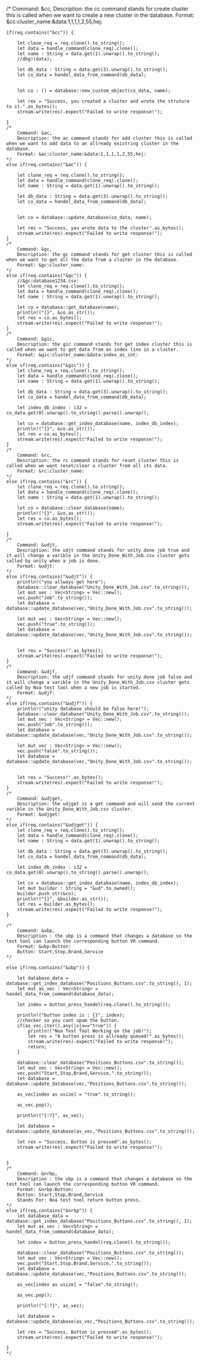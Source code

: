  /*
        Command: &cc,
        Description: the cc command stands for create cluster this is called when we want to create a new cluster in the database.
        Format: &cc:cluster_name:&data:1,1,1,1,2,55,hej:
    
    if(req.contains("&cc")) {
        
        let clone_req = req.clone().to_string();
        let data = handle_command(clone_req).clone();
        let name : String = data.get(1).unwrap().to_string();
        //dbg!(data);

        let db_data : String = data.get(3).unwrap().to_string();
        let co_data = handel_data_from_command(db_data);

    
        let co : () = database::new_custom_object(co_data, name);

        let res = "Success, you created a cluster and wrote the struture to it.".as_bytes();
        stream.write(res).expect("Failed to write response!");

    }
    /*
        Command: &ac,
        Description: the ac command stands for add cluster this is called when we want to add data to an allready existring cluster in the database.
        Format: &ac:cluster_name:&data:1,1,1,1,2,55,hej:
    */
    else if(req.contains("&ac")) {

        let clone_req = req.clone().to_string();
        let data = handle_command(clone_req).clone();
        let name : String = data.get(1).unwrap().to_string();

        let db_data : String = data.get(3).unwrap().to_string();
        let co_data = handel_data_from_command(db_data);

    
        let co = database::update_database(co_data, name);

        let res = "Success, you wrote data to the cluster".as_bytes();
        stream.write(res).expect("Failed to write response!");
    }
    /*
        Command: &gc,
        Description: the gc command stands for get cluster this is called when we want to get all the data from a cluster in the database.
        Format: &gc:cluster_name:
    */
    else if(req.contains("&gc")) {
        //&gc:database1234.csv:
        let clone_req = req.clone().to_string();
        let data = handle_command(clone_req).clone();
        let name : String = data.get(1).unwrap().to_string();
    
        let co = database::get_database(name);
        println!("{}", &co.as_str());
        let res = co.as_bytes();
        stream.write(res).expect("Failed to write response!");
    }
    /*
        Command: &gic,
        Description: the gic command stands for get index cluster this is called when we want to get data from an index line in a cluster.
        Format: &gic:cluster_name:&data:index_as_int:
    */
    else if(req.contains("&gic")) {
        let clone_req = req.clone().to_string();
        let data = handle_command(clone_req).clone();
        let name : String = data.get(1).unwrap().to_string();

        let db_data : String = data.get(3).unwrap().to_string();
        let co_data = handel_data_from_command(db_data);

        let index_db_index : i32 = co_data.get(0).unwrap().to_string().parse().unwrap();
    
        let co = database::get_index_database(name, index_db_index);
        println!("{}", &co.as_str());
        let res = co.as_bytes();
        stream.write(res).expect("Failed to write response!");
    }
    /*
        Command: &rc,
        Description: the rc command stands for reset cluster this is called when we want reset/clear a cluster from all its data.
        Format: &rc:cluster_name:
    */
    else if(req.contains("&rc")) {
        let clone_req = req.clone().to_string();
        let data = handle_command(clone_req).clone();
        let name : String = data.get(1).unwrap().to_string();

        let co = database::clear_database(name);
        println!("{}", &co.as_str());
        let res = co.as_bytes();
        stream.write(res).expect("Failed to write response!");

    }
    /*
        Command: &udjt,
        Description: the udjt command stands for unity done job true and it will change a varible in the Unity_Done_With_Job.csv cluster gets called by unity when a job is done.
        Format: &udjt:
    */
    else if(req.contains("&udjt")) {
        println!("you allways get here");
        database::clear_database("Unity_Done_With_Job.csv".to_string());
        let mut vec : Vec<String> = Vec::new();
        vec.push("Job".to_string());
        let database = database::update_database(vec,"Unity_Done_With_Job.csv".to_string());
        
        let mut vec : Vec<String> = Vec::new();
        vec.push("true".to_string());
        let database = database::update_database(vec,"Unity_Done_With_Job.csv".to_string());
        
        
        let res = "Success!".as_bytes();
        stream.write(res).expect("Failed to write response!");
    }
    /*
        Command: &udjf,
        Description: the udjf command stands for unity done job false and it will change a varible in the Unity_Done_With_Job.csv cluster gets called by Noa test tool when a new job is started.
        Format: &udjf:
    */
    else if(req.contains("&udjf")) {
        println!("unity database should be false here!");
        database::clear_database("Unity_Done_With_Job.csv".to_string());
        let mut vec : Vec<String> = Vec::new();
        vec.push("Job".to_string());
        let database = database::update_database(vec,"Unity_Done_With_Job.csv".to_string());
        
        let mut vec : Vec<String> = Vec::new();
        vec.push("false".to_string());
        let database = database::update_database(vec,"Unity_Done_With_Job.csv".to_string());
        
        
        let res = "Success!".as_bytes();
        stream.write(res).expect("Failed to write response!");
    }
    /*
        Command: &udjget,
        Description: the udjget is a get command and will send the current varible in the Unity_Done_With_Job.csv cluster.
        Format: &udjget:
    */
    else if(req.contains("&udjget")) {
        let clone_req = req.clone().to_string();
        let data = handle_command(clone_req).clone();
        let name : String = data.get(1).unwrap().to_string();

        let db_data : String = data.get(3).unwrap().to_string();
        let co_data = handel_data_from_command(db_data);

        let index_db_index : i32 = co_data.get(0).unwrap().to_string().parse().unwrap();
    
        let co = database::get_index_database(name, index_db_index);
        let mut builder : String = "&ud".to_owned();
        builder.push_str(&co);
        println!("{}", &builder.as_str());
        let res = builder.as_bytes();
        stream.write(res).expect("Failed to write response!");
    }

    /*
        Command: &ubp,
        Description : the ubp is a command that changes a database so the test tool can launch the corresponding button VR command.
        Format: &ubp:Button:
        Button: Start,Stop,Brand,Service
    */

    else if(req.contains("&ubp")) {

        let database_data = database::get_index_database("Positions_Buttons.csv".to_string(), 1);
        let mut as_vec : Vec<String> = handel_data_from_command(database_data);

        let index = button_press_handel(req.clone().to_string());

        println!("button index is : {}", index);
        //checker so you cant spam the button.
        if(as_vec.iter().any(|x|x=="true")) {
            println!("Noa Test Tool Working on the job!");
            let res = "A button press is allready queued!".as_bytes();
            stream.write(res).expect("Failed to write response!");
            return;
        }

        database::clear_database("Positions_Buttons.csv".to_string());
        let mut vec : Vec<String> = Vec::new();
        vec.push("Start,Stop,Brand,Service,".to_string());
        let database = database::update_database(vec,"Positions_Buttons.csv".to_string());
        
        as_vec[index as usize] = "true".to_string();
        
        as_vec.pop();
        
        println!("{:?}", as_vec);

        let database = database::update_database(as_vec,"Positions_Buttons.csv".to_string());

        let res = "Success, Button is pressed".as_bytes();
        stream.write(res).expect("Failed to write response!");


    }
    /*
        Command: &nrbp,
        Description : the ubp is a command that changes a database so the test tool can launch the corresponding button VR command.
        Format: &nrbp:Button:
        Button: Start,Stop,Brand,Service
        Stands For: Noa test tool return button press.
    */
    else if(req.contains("&nrbp")) {
        let database_data = database::get_index_database("Positions_Buttons.csv".to_string(), 1);
        let mut as_vec : Vec<String> = handel_data_from_command(database_data);

        let index = button_press_handel(req.clone().to_string());

        database::clear_database("Positions_Buttons.csv".to_string());
        let mut vec : Vec<String> = Vec::new();
        vec.push("Start,Stop,Brand,Service,".to_string());
        let database = database::update_database(vec,"Positions_Buttons.csv".to_string());
        
        as_vec[index as usize] = "false".to_string();
        
        as_vec.pop();
        
        println!("{:?}", as_vec);

        let database = database::update_database(as_vec,"Positions_Buttons.csv".to_string());

        let res = "Success, Button is pressed".as_bytes();
        stream.write(res).expect("Failed to write response!");

    }
    */